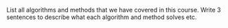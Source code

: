 List all algorithms and methods that we have covered in this course. Write 3 sentences to describe what each algorithm and method solves etc.